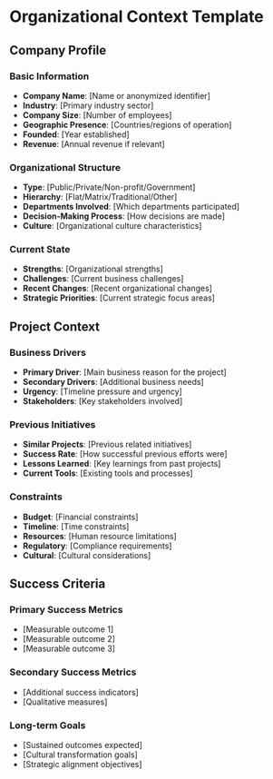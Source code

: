 # Organizational Context Template

## Company Profile

### Basic Information
- **Company Name**: [Name or anonymized identifier]
- **Industry**: [Primary industry sector]
- **Company Size**: [Number of employees]
- **Geographic Presence**: [Countries/regions of operation]
- **Founded**: [Year established]
- **Revenue**: [Annual revenue if relevant]

### Organizational Structure
- **Type**: [Public/Private/Non-profit/Government]
- **Hierarchy**: [Flat/Matrix/Traditional/Other]
- **Departments Involved**: [Which departments participated]
- **Decision-Making Process**: [How decisions are made]
- **Culture**: [Organizational culture characteristics]

### Current State
- **Strengths**: [Organizational strengths]
- **Challenges**: [Current business challenges]
- **Recent Changes**: [Recent organizational changes]
- **Strategic Priorities**: [Current strategic focus areas]

## Project Context

### Business Drivers
- **Primary Driver**: [Main business reason for the project]
- **Secondary Drivers**: [Additional business needs]
- **Urgency**: [Timeline pressure and urgency]
- **Stakeholders**: [Key stakeholders involved]

### Previous Initiatives
- **Similar Projects**: [Previous related initiatives]
- **Success Rate**: [How successful previous efforts were]
- **Lessons Learned**: [Key learnings from past projects]
- **Current Tools**: [Existing tools and processes]

### Constraints
- **Budget**: [Financial constraints]
- **Timeline**: [Time constraints]
- **Resources**: [Human resource limitations]
- **Regulatory**: [Compliance requirements]
- **Cultural**: [Cultural considerations]

## Success Criteria

### Primary Success Metrics
- [Measurable outcome 1]
- [Measurable outcome 2]
- [Measurable outcome 3]

### Secondary Success Metrics
- [Additional success indicators]
- [Qualitative measures]

### Long-term Goals
- [Sustained outcomes expected]
- [Cultural transformation goals]
- [Strategic alignment objectives]
